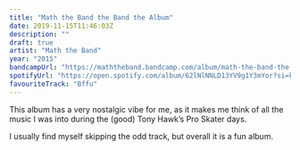 ```yaml
---
title: "Math the Band the Band the Album"
date: 2019-11-15T11:46:03Z
description: ""
draft: true
artist: "Math the Band"
year: "2015"
bandcampUrl: "https://maththeband.bandcamp.com/album/math-the-band-the-band-the-album"
spotifyUrl: "https://open.spotify.com/album/62lNlNNLD13YV9g1Y3mYor?si=k5vXEm-oTxW77KmkOJHCcQ"
favouriteTrack: "Bffu"
---
```


This album has a very nostalgic vibe for me, as it makes me think of all the music I was into during the (good) Tony Hawk’s Pro Skater days.

I usually find myself skipping the odd track, but overall it is a fun album.